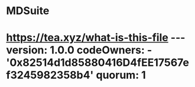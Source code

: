 # MDSuite
# https://tea.xyz/what-is-this-file --- version: 1.0.0 codeOwners:   - '0x82514d1d85880416D4fEE17567ef3245982358b4' quorum: 1
